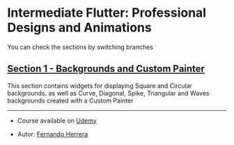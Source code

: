 # Intermediate Flutter: Professional Designs and Animations

You can check the sections by switching branches

## [Section 1 - Backgrounds and Custom Painter](https://github.com/SoyJorgeDiaz5/flutter_design_and_animations/tree/1-backgrounds-and-custom-painter)

This section contains widgets for displaying Square and Circular backgrounds, as well as Curve, Diagonal, Spike, Triangular and Waves backgrounds created with a Custom Painter


---

* Course available on [Udemy](https://www.udemy.com/course/flutter-disenos-y-animaciones/)

* Autor: [Fernando Herrera](https://github.com/Klerith)
